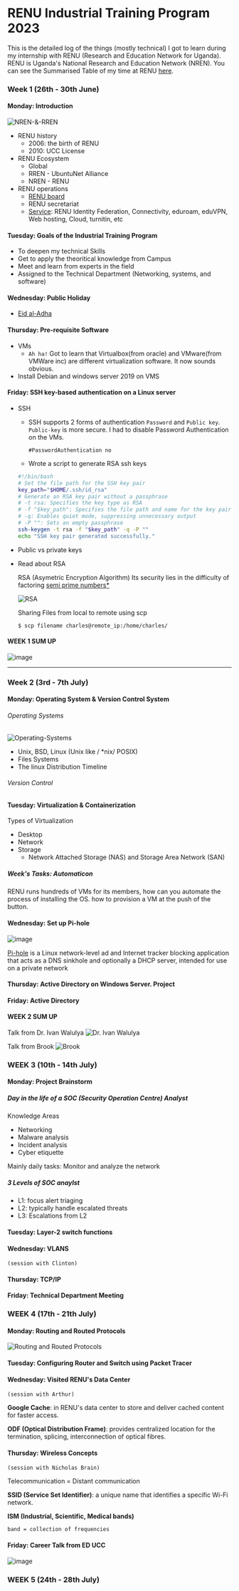 # RENU Industrial Training Program 2023

This is the detailed log of the things (mostly technical) I got to learn during my internship with RENU (Research and Education Network for Uganda). RENU is Uganda's National Research and Education Network (NREN). You can see the Summarised Table of my time at RENU [here](https://github.com/charleskasasira/charleskasasira).

### <a name="week-1-26th-30th-june"></a>Week 1 (26th - 30th June)

#### Monday: Introduction

![NREN-&-RREN](./images/NREN.png)

- RENU history
  - 2006: the birth of RENU
  - 2010: UCC License
- RENU Ecosystem
  - Global
  - RREN - UbuntuNet Alliance
  - NREN - RENU
- RENU operations
  - [RENU board](https://renu.ac.ug/governance.html)
  - RENU secretariat
  - [Service](https://renu.ac.ug/services.html): RENU Identity Federation, Connectivity, eduroam, eduVPN, Web hosting, Cloud, turnitin, etc

#### Tuesday: Goals of the Industrial Training Program

- To deepen my technical Skills
- Get to apply the theoritical knowledge from Campus
- Meet and learn from experts in the field
- Assigned to the Technical Department (Networking, systems, and software)

#### Wednesday: Public Holiday

- [Eid al-Adha](https://en.wikipedia.org/wiki/Eid_al-Adha)

#### Thursday: Pre-requisite Software

- VMs
  - `Ah ha!` Got to learn that Virtualbox(from oracle) and VMware(from VMWare inc) are different virtualization software. It now sounds obvious.
- Install Debian and windows server 2019 on VMS

#### Friday: SSH key-based authentication on a Linux server

- SSH

  - SSH supports 2 forms of authentication `Password` and `Public key`. `Public-key` is more secure. I had to disable Password Authentication on the VMs.

    `#PasswordAuthentication no`

  - Wrote a script to generate RSA ssh keys

  ```sh
  #!/bin/bash
  # Set the file path for the SSH key pair
  key_path="$HOME/.ssh/id_rsa"
  # Generate an RSA key pair without a passphrase
  # -t rsa: Specifies the key type as RSA
  # -f "$key_path": Specifies the file path and name for the key pair
  # -q: Enables quiet mode, suppressing unnecessary output
  # -P "": Sets an empty passphrase
  ssh-keygen -t rsa -f "$key_path" -q -P ""
  echo "SSH key pair generated successfully."
  ```

- Public vs private keys
- Read about RSA

  RSA (Asymetric Encryption Algorithm)
  Its security lies in the difficulty of factoring [semi prime numbers\*][id1]

  [id1]: ## "prime numbers whose factors are prime."

  ![RSA](./images/RSA.png)

  Sharing Files from local to remote using scp

  ```shell
  $ scp filename charles@remote_ip:/home/charles/
  ```

#### WEEK 1 SUM UP

![image](./images/weel1-tweet.png)

<hr />

### <a name="week-2-3rd-7th-july">Week 2 (3rd - 7th July)

#### Monday: Operating System & Version Control System

###### Operating Systems

![Operating-Systems](./images/OS.png)

- Unix, BSD, Linux (Unix like / \*nix/ POSIX)
- Files Systems
- The linux Distribution Timeline

###### Version Control

#### Tuesday: Virtualization & Containerization

Types of Virtualization

- Desktop
- Network
- Storage
  - Network Attached Storage (NAS) and Storage Area Network (SAN)

##### Week's Tasks: Automaticon

RENU runs hundreds of VMs for its members, how can you automate the process of installing the OS. how to provision a VM at the push of the button.

#### Wednesday: Set up Pi-hole

![image](./images/pihole.png)

[Pi-hole](https://pi-hole.net/) is a Linux network-level ad and Internet tracker blocking application that acts as a DNS sinkhole and optionally a DHCP server, intended for use on a private network

#### Thursday: Active Directory on Windows Server. Project

#### Friday: Active Directory

#### WEEK 2 SUM UP

Talk from Dr. Ivan Walulya
![Dr. Ivan Walulya](./images/Dr-Ivan-Walulya.png)

Talk from Brook
![Brook](./images/Brook.png)

### <a name="week-3-10th-14th-july">WEEK 3 (10th - 14th July)

#### Monday: Project Brainstorm

##### Day in the life of a SOC (Security Operation Centre) Analyst

Knowledge Areas

- Networking
- Malware analysis
- Incident analysis
- Cyber etiquette

Mainly daily tasks: Monitor and analyze the network

##### 3 Levels of SOC anaylst

- L1: focus alert triaging
- L2: typically handle escalated threats
- L3: Escalations from L2

#### Tuesday: Layer-2 switch functions

#### Wednesday: VLANS

`(session with Clinton)`

#### Thursday: TCP/IP

#### Friday: Technical Department Meeting

### <a name="week-4-17th-21th-july">WEEK 4 (17th - 21th July)

#### Monday: Routing and Routed Protocols

![Routing and Routed Protocols ](./images/Routing-Routed.png)

#### Tuesday: Configuring Router and Switch using Packet Tracer

#### Wednesday: Visited RENU's Data Center

`(session with Arthur)`

**Google Cache**: in RENU's data center to store and deliver cached content for faster access.

**ODF (Optical Distribution Frame)**: provides centralized location for the termination, splicing, interconnection of optical fibres.

#### Thursday: Wireless Concepts

`(session with Nicholas Brain)`

Telecommunication = Distant communication

**SSID (Service Set Identifier)**: a unique name that identifies a specific Wi-Fi network.

**ISM (Industrial, Scientific, Medical bands)**

```
band = collection of frequencies
```

#### Friday: Career Talk from ED UCC

![image](./images/ED-UCC.png)

### <a name="week-5-24th-28th-july">WEEK 5 (24th - 28th July)
